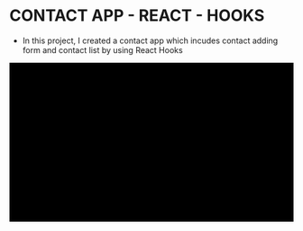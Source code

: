 # CONTACT APP - REACT - HOOKS

- In this project, I created a contact app which incudes contact adding form and contact list by using React Hooks

![contact-app](./contact-app.gif)